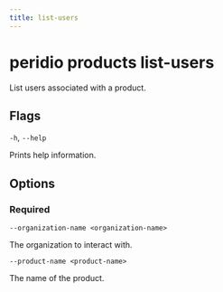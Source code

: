 ```yaml
---
title: list-users
---
```


# peridio products list-users

List users associated with a product.

## Flags

`-h`, `--help`

Prints help information.

## Options

### Required

`--organization-name <organization-name>`

The organization to interact with.

`--product-name <product-name>`

The name of the product.
